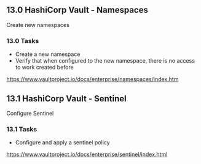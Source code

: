 ## 13.0 HashiCorp Vault - Namespaces
Create new namespaces

### 13.0 Tasks
* Create a new namespace
* Verify that when configured to the new namespace, there is no access to work created before

https://www.vaultproject.io/docs/enterprise/namespaces/index.htm  

## 13.1 HashiCorp Vault - Sentinel
Configure Sentinel

### 13.1 Tasks
* Configure and apply a sentinel policy

https://www.vaultproject.io/docs/enterprise/sentinel/index.html  
